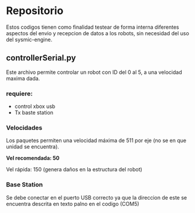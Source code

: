 # Repositorio
Estos codigos tienen como finalidad testear de forma interna diferentes aspectos del envio y recepcion de datos a los robots, sin necesidad del uso del sysmic-engine.

## controllerSerial.py

Este archivo permite controlar un robot con ID del 0 al 5, a una velocidad maxima dada.

### requiere:
- control xbox usb
- Tx baste station

### Velocidades
Los paquetes permiten una velocidad máxima de 511 por eje (no se en que unidad se encuentra).  

**Vel recomendada: 50**

Vel rápida: 150 (genera daños en la estructura del robot)

### Base Station
Se debe conectar en el puerto USB correcto ya que la direccion de este se encuentra descrita en texto palno en el codigo (COM5)
